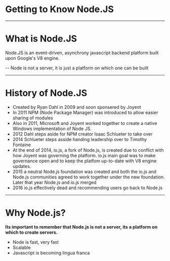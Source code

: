 # Getting to Know Node.JS
---

# What is Node.JS

Node.JS is an event-driven, asynchrony javascript backend platform built upon Google's V8 engine.

--
Node is not a server, it is just a platform on which one can be built

---
# History of Node.JS

 - Created by Ryan Dahl in 2009 and soon sponsered by Joyent
 - In 2011 NPM (Node Package Manager) was introduced to allow easier sharing of modules
 - Also in 2011, Microsoft and Joyent worked together to create a native Windows implementation of Node JS.
 - 2012 Dahl steps aside for NPM creator Isaac Schlueter to take over
 - 2014 Schlueter steps asside handing leadership over to Timothy Fontaine
 - At the end of 2014, io.js, a fork of Node.js, is created due to conflict with how Joyent was governing the platform. io.js main goal was to make governance open and to keep the platfom up-to-date with V8 engine updates.
 - 2015 a neutral Node.js foundation was created and both the io.js and Node.js communities agreed to work together under the new foundation. Later that year Node.js and io.js merged
 - 2016 io.js effectively dead and recommending users go back to Node.js

---
# Why Node.js?

**Its important to remember that Node.js is not a server, its a platform on which to create servers.**

 - Node is fast, very fast
 - Scalable 
 - Javascript is becoming lingua franca



